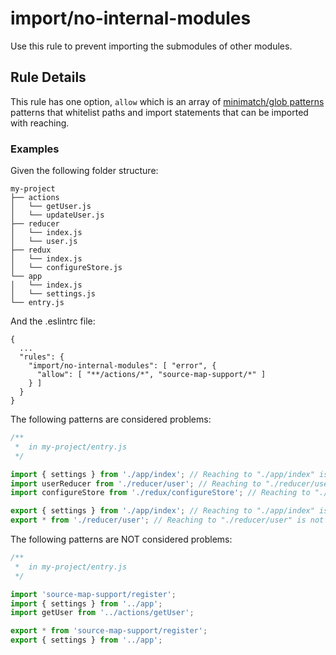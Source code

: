 # import/no-internal-modules

Use this rule to prevent importing the submodules of other modules.

## Rule Details

This rule has one option, `allow` which is an array of [minimatch/glob patterns](https://github.com/isaacs/node-glob#glob-primer) patterns that whitelist paths and import statements that can be imported with reaching.

### Examples

Given the following folder structure:

```
my-project
├── actions
│   └── getUser.js
│   └── updateUser.js
├── reducer
│   └── index.js
│   └── user.js
├── redux
│   └── index.js
│   └── configureStore.js
└── app
│   └── index.js
│   └── settings.js
└── entry.js
```

And the .eslintrc file:
```
{
  ...
  "rules": {
    "import/no-internal-modules": [ "error", {
      "allow": [ "**/actions/*", "source-map-support/*" ]
    } ]
  }
}
```

The following patterns are considered problems:

```js
/**
 *  in my-project/entry.js
 */

import { settings } from './app/index'; // Reaching to "./app/index" is not allowed
import userReducer from './reducer/user'; // Reaching to "./reducer/user" is not allowed
import configureStore from './redux/configureStore'; // Reaching to "./redux/configureStore" is not allowed

export { settings } from './app/index'; // Reaching to "./app/index" is not allowed
export * from './reducer/user'; // Reaching to "./reducer/user" is not allowed
```

The following patterns are NOT considered problems:

```js
/**
 *  in my-project/entry.js
 */

import 'source-map-support/register';
import { settings } from '../app';
import getUser from '../actions/getUser';

export * from 'source-map-support/register';
export { settings } from '../app';
```
